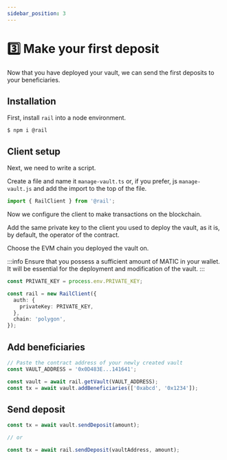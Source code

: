 ```yaml
---
sidebar_position: 3
---
```


# 3️⃣ Make your first deposit

Now that you have deployed your vault, we can send the first deposits to your beneficiaries.

## Installation

First, install `rail` into a node environment.

```
$ npm i @rail
```

## Client setup

Next, we need to write a script.

Create a file and name it `manage-vault.ts` or, if you prefer, js `manage-vault.js` and add the import to the top of the file.

```ts title=manage-vault.ts
import { RailClient } from '@rail';
```

Now we configure the client to make transactions on the blockchain.

Add the same private key to the client you used to deploy the vault, as it is, by default, the operator of the contract.

Choose the EVM chain you deployed the vault on.

:::info
Ensure that you possess a sufficient amount of MATIC in your wallet. It will be essential for the deployment and modification of the vault.
:::

```ts title=manage-vault.ts
const PRIVATE_KEY = process.env.PRIVATE_KEY;

const rail = new RailClient({
  auth: {
    privateKey: PRIVATE_KEY,
  },
  chain: 'polygon',
});
```

## Add beneficiaries

```ts title=manage-vault.ts
// Paste the contract address of your newly created vault
const VAULT_ADDRESS = '0x0D483E...141641';

const vault = await rail.getVault(VAULT_ADDRESS);
const tx = await vault.addBeneficiaries(['0xabcd', '0x1234']);
```

## Send deposit

```ts title=manage-vault.ts
const tx = await vault.sendDeposit(amount);

// or

const tx = await rail.sendDeposit(vaultAddress, amount);
```
